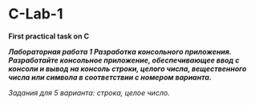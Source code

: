 # C-Lab-1
<strong>First practical task on C</strong>

<i><b>Лабораторная работа 1 Разработка консольного приложения.
Разработайте консольное приложение, обеспечивающее ввод с консоли и вывод на консоль
строки, целого числа, вещественного числа или символа в соответствии с номером варианта.</b></i>

<i>Задания для 5 варианта: строка, целое число.</i>
